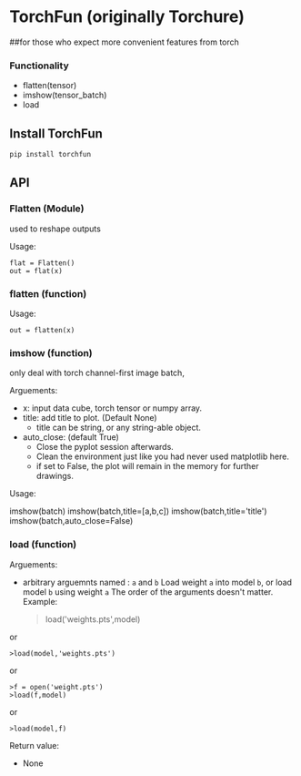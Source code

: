# TorchFun (originally Torchure)

##for those who expect more convenient features from torch
<!-- ### -- for those who suffer from torch -->

### Functionality

* flatten(tensor)
* imshow(tensor_batch)
* load

## Install TorchFun

```bash
pip install torchfun
```

## API

### Flatten (Module)
used to reshape outputs

Usage:

    flat = Flatten()
    out = flat(x)


### flatten (function)

Usage:

    out = flatten(x)


### imshow (function)

only deal with torch channel-first image batch,

Arguements:

* x: input data cube, torch tensor or numpy array.
* title: add title to plot. (Default None)
    * title can be string, or any string-able object.
* auto_close: (default True) 
    * Close the pyplot session afterwards. 
    * Clean the environment just like you had never used matplotlib here.
    * if set to False, the plot will remain in the memory for further drawings.

Usage:

imshow(batch)
imshow(batch,title=[a,b,c])
imshow(batch,title='title')
imshow(batch,auto_close=False) 

### load (function)
Arguements:
* arbitrary arguemnts named : `a` and `b`
Load weight `a` into model `b`, or load model `b` using weight `a`
The order of the arguments doesn't matter.
Example:

    >load('weights.pts',model)

or

    >load(model,'weights.pts')

or

    >f = open('weight.pts')
    >load(f,model)

or

    >load(model,f)

Return value:
* None